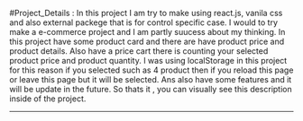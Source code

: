 #Project_Details : 
In this project I am try to make using react.js, vanila css and also external packege that is for control specific case. I would to try make a e-commerce project and I am partly suucess about my thinking. In this project have some product card and there are have product price and product details. Also have a price cart there is counting your selected product price and product quantity. I was using localStorage in this project for this reason if you selected such as 4 product then if you reload this page or leave this page but it will be selected. Ans also have some features and it will be update in the future. So thats it , you can visually see this description inside of the project. 

------------------------------------------------------------------------------------------------------